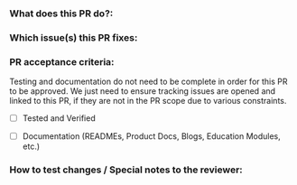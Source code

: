 ### What does this PR do?:
<!-- _Summarize the changes_ -->

### Which issue(s) this PR fixes:
<!-- _Link to Github/JIRA issue(s)_ -->

### PR acceptance criteria:
Testing and documentation do not need to be complete in order for this PR to be approved. We just need to ensure tracking issues are opened and linked to this PR, if they are not in the PR scope due to various constraints.

- [ ] Tested and Verified

  <!-- _I have verified that the changes were tested manually_ -->

- [ ] Documentation (READMEs, Product Docs, Blogs, Education Modules, etc.)

   <!-- _This includes READMEs, Product Docs, Blogs, Education Modules, etc._ -->


### How to test changes / Special notes to the reviewer:
